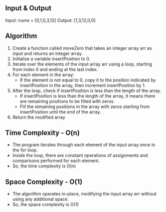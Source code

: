 ## Input & Output
Input: nums = [0,1,0,3,12]
Output: [1,3,12,0,0]

## Algorithm

1. Create a function called moveZero that takes an integer array arr as input and returns an integer array.
2. Initialize a variable insertPosition to 0.
3. Iterate over the elements of the input array arr using a loop, starting from index 0 and ending at the last index.
4. For each element in the array:
    - If the element is not equal to 0, copy it to the position indicated by insertPosition in the array, then increment insertPosition by 1.
5. After the loop, check if insertPosition is less than the length of the array.
    - If insertPosition is less than the length of the array, it means there are remaining positions to be filled with zeros.
    - Fill the remaining positions in the array with zeros starting from insertPosition until the end of the array.
6. Return the modified array

## Time Complexity - O(n)

- The program iterates through each element of the input array once in the for loop.
- Inside the loop, there are constant operations of assignments and comparisons performed for each element.
- So, the time complexity is O(n)

## Space Complexity - O(1)

- The algorithm operates in-place, modifying the input array arr without using any additional space.
- So, the space complexity is O(1)
